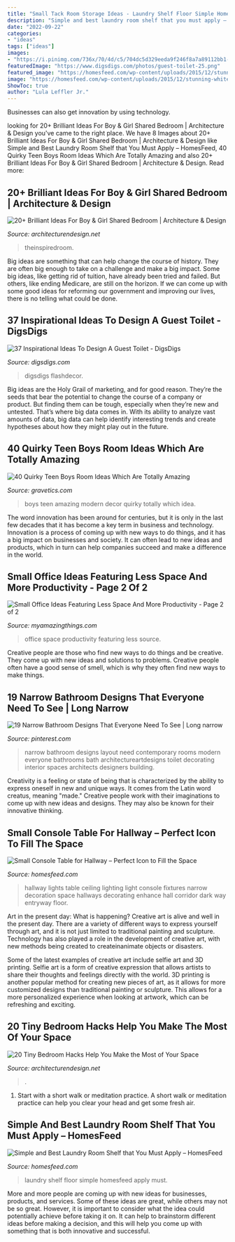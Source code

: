 ```yaml
---
title: "Small Tack Room Storage Ideas - Laundry Shelf Floor Simple Homesfeed Apply Must"
description: "Simple and best laundry room shelf that you must apply – homesfeed"
date: "2022-09-22"
categories:
- "ideas"
tags: ["ideas"]
images:
- "https://i.pinimg.com/736x/70/4d/c5/704dc5d329eeda9f246f8a7a89112bb1--narrow-bathroom-designs-small-long-bathroom-ideas.jpg"
featuredImage: "https://www.digsdigs.com/photos/guest-toilet-25.png"
featured_image: "https://homesfeed.com/wp-content/uploads/2015/12/stunning-hallway-decoration-with-small-wooden-console-table-with-wooden-floor-and-pottery.jpg"
image: "https://homesfeed.com/wp-content/uploads/2015/12/stunning-white-laundry-room-design-with-unique-wire-laundry-room-shelf-idea-and-wooden-floor-and-glass-window.jpg"
ShowToc: true
author: "Lula Leffler Jr."
---
```



Businesses can also get innovation by using technology.

	

		
looking for 20+ Brilliant Ideas For Boy &amp; Girl Shared Bedroom | Architecture &amp; Design you've came to the right place. We have 8 Images about 20+ Brilliant Ideas For Boy &amp; Girl Shared Bedroom | Architecture &amp; Design like Simple and Best Laundry Room Shelf that You Must Apply – HomesFeed, 40 Quirky Teen Boys Room Ideas Which Are Totally Amazing and also 20+ Brilliant Ideas For Boy &amp; Girl Shared Bedroom | Architecture &amp; Design. Read more:
		
    
## 20+ Brilliant Ideas For Boy &amp; Girl Shared Bedroom | Architecture &amp; Design

<img loading=lazy src="https://cdn.architecturendesign.net/wp-content/uploads/2015/05/AD-Shared-Bedroom-Boy-Girl-11.jpg" onerror="this.onerror=null;this.src='https://tse2.mm.bing.net/th?id=OIP.M9NgNSClFaWhnGIqWUev_AHaJ4&amp;pid=15.1';" alt="20+ Brilliant Ideas For Boy &amp; Girl Shared Bedroom | Architecture &amp; Design">

_Source: architecturendesign.net_

>theinspiredroom. 

	

Big ideas are something that can help change the course of history. They are often big enough to take on a challenge and make a big impact. Some big ideas, like getting rid of tuition, have already been tried and failed. But others, like ending Medicare, are still on the horizon. If we can come up with some good ideas for reforming our government and improving our lives, there is no telling what could be done.

    
## 37 Inspirational Ideas To Design A Guest Toilet - DigsDigs

<img loading=lazy src="https://www.digsdigs.com/photos/guest-toilet-25.png" onerror="this.onerror=null;this.src='https://tse3.mm.bing.net/th?id=OIP.IqxKIklIz7zh_ROfFTGedAAAAA&amp;pid=15.1';" alt="37 Inspirational Ideas To Design A Guest Toilet - DigsDigs">

_Source: digsdigs.com_

>digsdigs flashdecor. 

	

Big ideas are the Holy Grail of marketing, and for good reason. They’re the seeds that bear the potential to change the course of a company or product. But finding them can be tough, especially when they’re new and untested. That’s where big data comes in. With its ability to analyze vast amounts of data, big data can help identify interesting trends and create hypotheses about how they might play out in the future.

    
## 40 Quirky Teen Boys Room Ideas Which Are Totally Amazing

<img loading=lazy src="https://www.gravetics.com/wp-content/uploads/2017/06/Modern-Room-Decor-Idea.jpg" onerror="this.onerror=null;this.src='https://tse1.mm.bing.net/th?id=OIP.yDBP20Ouolsrns_n4IY1NgHaLI&amp;pid=15.1';" alt="40 Quirky Teen Boys Room Ideas Which Are Totally Amazing">

_Source: gravetics.com_

>boys teen amazing modern decor quirky totally which idea. 

	

The word innovation has been around for centuries, but it is only in the last few decades that it has become a key term in business and technology. Innovation is a process of coming up with new ways to do things, and it has a big impact on businesses and society. It can often lead to new ideas and products, which in turn can help companies succeed and make a difference in the world.

    
## Small Office Ideas Featuring Less Space And More Productivity - Page 2 Of 2

<img loading=lazy src="http://myamazingthings.com/wp-content/uploads/2017/06/small-home-office-7.jpg" onerror="this.onerror=null;this.src='https://tse4.mm.bing.net/th?id=OIP.OOJeOHDGH7acgpjNXcXZwQHaLL&amp;pid=15.1';" alt="Small Office Ideas Featuring Less Space And More Productivity - Page 2 of 2">

_Source: myamazingthings.com_

>office space productivity featuring less source. 

	

Creative people are those who find new ways to do things and be creative. They come up with new ideas and solutions to problems. Creative people often have a good sense of smell, which is why they often find new ways to make things.

    
## 19 Narrow Bathroom Designs That Everyone Need To See | Long Narrow

<img loading=lazy src="https://i.pinimg.com/736x/70/4d/c5/704dc5d329eeda9f246f8a7a89112bb1--narrow-bathroom-designs-small-long-bathroom-ideas.jpg" onerror="this.onerror=null;this.src='https://tse2.mm.bing.net/th?id=OIP.U_vYmpo5g9M49hgdAFJKigAAAA&amp;pid=15.1';" alt="19 Narrow Bathroom Designs That Everyone Need To See | Long narrow">

_Source: pinterest.com_

>narrow bathroom designs layout need contemporary rooms modern everyone bathrooms bath architectureartdesigns toilet decorating interior spaces architects designers building. 

	

Creativity is a feeling or state of being that is characterized by the ability to express oneself in new and unique ways. It comes from the Latin word creatus, meaning "made." Creative people work with their imaginations to come up with new ideas and designs. They may also be known for their innovative thinking.

    
## Small Console Table For Hallway – Perfect Icon To Fill The Space

<img loading=lazy src="https://homesfeed.com/wp-content/uploads/2015/12/stunning-hallway-decoration-with-small-wooden-console-table-with-wooden-floor-and-pottery.jpg" onerror="this.onerror=null;this.src='https://tse1.mm.bing.net/th?id=OIP.UBHTjxatTzppCYJoz1uiBQHaK9&amp;pid=15.1';" alt="Small Console Table for Hallway – Perfect Icon to Fill the Space">

_Source: homesfeed.com_

>hallway lights table ceiling lighting light console fixtures narrow decoration space hallways decorating enhance hall corridor dark way entryway floor. 

	

Art in the present day: What is happening?
Creative art is alive and well in the present day. There are a variety of different ways to express yourself through art, and it is not just limited to traditional painting and sculpture. Technology has also played a role in the development of creative art, with new methods being created to createinanimate objects or disasters. 

Some of the latest examples of creative art include selfie art and 3D printing. Selfie art is a form of creative expression that allows artists to share their thoughts and feelings directly with the world. 3D printing is another popular method for creating new pieces of art, as it allows for more customized designs than traditional painting or sculpture. This allows for a more personalized experience when looking at artwork, which can be refreshing and exciting.

    
## 20 Tiny Bedroom Hacks Help You Make The Most Of Your Space

<img loading=lazy src="https://cdn.architecturendesign.net/wp-content/uploads/2014/09/brilliant-ideas-for-tiny-bedroom-3.jpg" onerror="this.onerror=null;this.src='https://tse3.mm.bing.net/th?id=OIP.NwGbqJJzj9FTGxzvawxOUgHaKu&amp;pid=15.1';" alt="20 Tiny Bedroom Hacks Help You Make the Most of Your Space">

_Source: architecturendesign.net_

>. 

	

1. Start with a short walk or meditation practice. A short walk or meditation practice can help you clear your head and get some fresh air.

    
## Simple And Best Laundry Room Shelf That You Must Apply – HomesFeed

<img loading=lazy src="https://homesfeed.com/wp-content/uploads/2015/12/stunning-white-laundry-room-design-with-unique-wire-laundry-room-shelf-idea-and-wooden-floor-and-glass-window.jpg" onerror="this.onerror=null;this.src='https://tse2.mm.bing.net/th?id=OIP.t23beuPSxaNIeKek9vxcvQHaJ4&amp;pid=15.1';" alt="Simple and Best Laundry Room Shelf that You Must Apply – HomesFeed">

_Source: homesfeed.com_

>laundry shelf floor simple homesfeed apply must. 

	

More and more people are coming up with new ideas for businesses, products, and services. Some of these ideas are great, while others may not be so great. However, it is important to consider what the idea could potentially achieve before taking it on. It can help to brainstorm different ideas before making a decision, and this will help you come up with something that is both innovative and successful.


